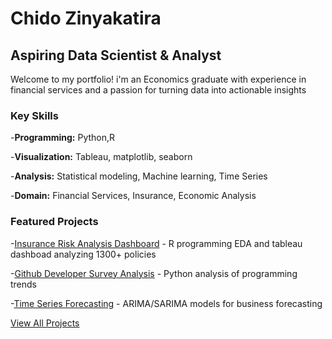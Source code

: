 # Chido Zinyakatira
## Aspiring Data Scientist & Analyst

Welcome to my portfolio! i'm an Economics graduate with experience in financial services and a passion for turning data into actionable insights

### Key Skills
-**Programming:** Python,R

-**Visualization:** Tableau, matplotlib, seaborn

-**Analysis:** Statistical modeling, Machine learning, Time Series

-**Domain:** Financial Services, Insurance, Economic Analysis

### Featured Projects
-[Insurance Risk Analysis Dashboard](#) - R programming EDA and tableau dashboad analyzing 1300+ policies


-[Github Developer Survey Analysis](#) - Python analysis of programming trends


-[Time Series Forecasting](#) - ARIMA/SARIMA models for business forecasting


[View All Projects](projects.md) 
